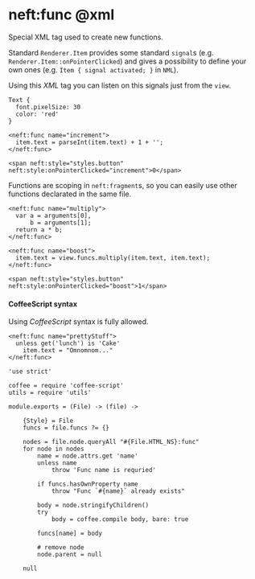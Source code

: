 neft:func @xml
==============

Special XML tag used to create new functions.

Standard `Renderer.Item` provides some standard `signal`s
(e.g. `Renderer.Item::onPointerClicked`) and gives a possibility to define your own ones
(e.g. `Item { signal activated; }` in `NML`).

Using this *XML* tag you can listen on this signals just from the `view`.

```nml,include(Button)
Text {
  font.pixelSize: 30
  color: 'red'
}
```

```view,example
<neft:func name="increment">
  item.text = parseInt(item.text) + 1 + '';
</neft:func>

<span neft:style="styles.button" neft:style:onPointerClicked="increment">0</span>
```

Functions are scoping in `neft:fragment`s, so you can easily use other functions declarated
in the same file.

```view,example
<neft:func name="multiply">
  var a = arguments[0],
      b = arguments[1];
  return a * b;
</neft:func>

<neft:func name="boost">
  item.text = view.funcs.multiply(item.text, item.text);
</neft:func>

<span neft:style="styles.button" neft:style:onPointerClicked="boost">1</span>
```

#### CoffeeScript syntax

Using *CoffeeScript* syntax is fully allowed.

```
<neft:func name="prettyStuff">
  unless get('lunch') is 'Cake'
    item.text = "Omnomnom..."
</neft:func>
```

	'use strict'

	coffee = require 'coffee-script'
	utils = require 'utils'

	module.exports = (File) -> (file) ->

		{Style} = File
		funcs = file.funcs ?= {}

		nodes = file.node.queryAll "#{File.HTML_NS}:func"
		for node in nodes
			name = node.attrs.get 'name'
			unless name
				throw 'Func name is requried'

			if funcs.hasOwnProperty name
				throw "Func `#{name}` already exists"

			body = node.stringifyChildren()
			try
				body = coffee.compile body, bare: true

			funcs[name] = body

			# remove node
			node.parent = null

		null